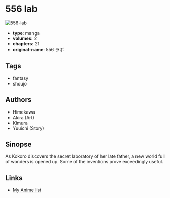 # 556 lab

![556-lab](https://cdn.myanimelist.net/images/manga/1/40005.jpg)

-   **type**: manga
-   **volumes**: 2
-   **chapters**: 21
-   **original-name**: 556 ラボ

## Tags

-   fantasy
-   shoujo

## Authors

-   Himekawa
-   Akira (Art)
-   Kimura
-   Yuuichi (Story)

## Sinopse

As Kokoro discovers the secret laboratory of her late father, a new world full of wonders is opened up. Some of the inventions prove exceedingly useful.

## Links

-   [My Anime list](https://myanimelist.net/manga/24870/556_lab)
